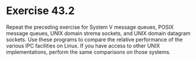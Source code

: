 # Exercise 43.2

Repeat the preceding exercise for System V message queues, POSIX message queues, UNIX domain
strema sockets, and UNIX domain datagram sockets. Use these programs to compare the relative
performance of the various IPC facilities on Linux. If you have access to other UNIX implementations,
perform the same comparisons on those systems.
